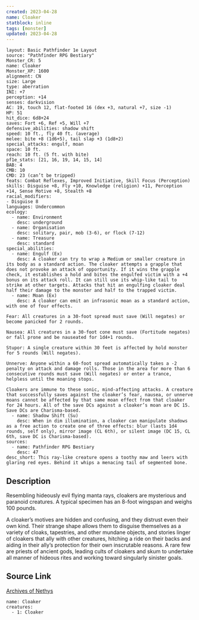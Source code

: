 ```yaml
---
created: 2023-04-28
name: Cloaker
statblock: inline
tags: [monster]
updated: 2023-04-28
---
```

```statblock
layout: Basic Pathfinder 1e Layout
source: "Pathfinder RPG Bestiary"
Monster_CR: 5
name: Cloaker
Monster_XP: 1600
alignment: CN
size: Large
type: aberration
INI: +7
perception: +14
senses: darkvision
AC: 19, touch 12, flat-footed 16 (dex +3, natural +7, size -1)
HP: 51
hit_dice: 6d8+24
saves: Fort +6, Ref +5, Will +7
defensive_abilities: shadow shift
speed: 10 ft., fly 40 ft. (average)
melee: bite +8 (1d6+5), tail slap +3 (1d8+2)
special_attacks: engulf, moan
space: 10 ft.
reach: 10 ft. (5 ft. with bite)
pf1e_stats: [21, 16, 19, 14, 15, 14]
BAB: 4
CMB: 10
CMD: 23 (can’t be tripped)
feats: Combat Reflexes, Improved Initiative, Skill Focus (Perception)
skills: Disguise +8, Fly +10, Knowledge (religion) +11, Perception +14, Sense Motive +8, Stealth +8
racial_modifiers:
- Disguise 8
languages: Undercommon
ecology:
  - name: Environment
    desc: underground
  - name: Organisation
    desc: solitary, pair, mob (3-6), or flock (7-12)
  - name: Treasure
    desc: standard
special_abilities:
  - name: Engulf (Ex)
    desc: A cloaker can try to wrap a Medium or smaller creature in its body as a standard action. The cloaker attempts a grapple that does not provoke an attack of opportunity. If it wins the grapple check, it establishes a hold and bites the engulfed victim with a +4 bonus on its attack roll. It can still use its whip-like tail to strike at other targets. Attacks that hit an engulfing cloaker deal half their damage to the monster and half to the trapped victim.
  - name: Moan (Ex)
    desc: A cloaker can emit an infrasonic moan as a standard action, with one of four effects.

Fear: All creatures in a 30-foot spread must save (Will negates) or become panicked for 2 rounds.

Nausea: All creatures in a 30-foot cone must save (Fortitude negates) or fall prone and be nauseated for 1d4+1 rounds.

Stupor: A single creature within 30 feet is affected by hold monster for 5 rounds (Will negates).

Unnerve: Anyone within a 60-foot spread automatically takes a -2 penalty on attack and damage rolls. Those in the area for more than 6 consecutive rounds must save (Will negates) or enter a trance, helpless until the moaning stops.

Cloakers are immune to these sonic, mind-affecting attacks. A creature that successfully saves against the cloaker’s fear, nausea, or unnerve moans cannot be affected by that same moan effect from that cloaker for 24 hours. All of the save DCs against a cloaker’s moan are DC 15. Save DCs are Charisma-based.
  - name: Shadow Shift (Su)
    desc: When in dim illumination, a cloaker can manipulate shadows as a free action to create one of three effects: blur (lasts 1d4 rounds, self only), mirror image (CL 6th), or silent image (DC 15, CL 6th, save DC is Charisma-based).
sources:
  - name: Pathfinder RPG Bestiary
    desc: 47
desc_short: This ray-like creature opens a toothy maw and leers with glaring red eyes. Behind it whips a menacing tail of segmented bone.
```
## Description
Resembling hideously evil flying manta rays, cloakers are mysterious and paranoid creatures. A typical specimen has an 8-foot wingspan and weighs 100 pounds.

A cloaker’s motives are hidden and confusing, and they distrust even their own kind. Their strange shape allows them to disguise themselves as a variety of cloaks, tapestries, and other mundane objects, and stories linger of cloakers that ally with other creatures, hitching a ride on their backs and aiding in their ally’s protection for their own inscrutable reasons. A rare few are priests of ancient gods, leading cults of cloakers and skum to undertake all manner of hideous rites and working toward singularly sinister goals.
## Source Link
[Archives of Nethys](https://aonprd.com/MonsterDisplay.aspx?ItemName=Cloaker)
```encounter-table
name: Cloaker
creatures:
  - 1: Cloaker
```
